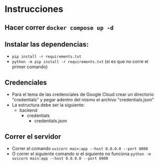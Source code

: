 # Instrucciones
## Hacer correr `docker compose up -d`

## Instalar las dependencias:
- `pip install -r requirements.txt`
- `python -m pip install -r requirements.txt` (si es que no corre el primer comando)
  
## Credenciales
- Para el tema de las credenciales de Google Cloud crear un directorio "credentials" y pegar adentro del mismo el archivo "credentials.json"
- La estructura debe ser la siguiente: <br> 
  * backend
    * credentials
      * credentials.json

## Correr el servidor
- Correr el comando `uvicorn main:app --host 0.0.0.0 --port 8000`
- O correr el siguiente comando si el siguiente no funciona `python -m uvicorn main:app --host 0.0.0.0 --port 8000`

